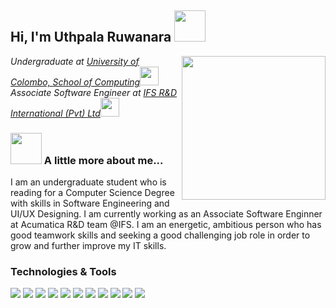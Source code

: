<h2> Hi, I'm Uthpala Ruwanara <img src="https://media.giphy.com/media/mGcNjsfWAjY5AEZNw6/giphy.gif" width="50"></h2>
<img align='right' src="https://camo.githubusercontent.com/62da68eb62b1e5f175f7d1f0191dd89a653d7908feb22d37d4a0ab07365d6791/68747470733a2f2f6d656469612e67697068792e636f6d2f6d656469612f4d3967624264396e6244724f5475314d71782f67697068792e676966" width="230">
<p><em>Undergraduate at <a href="https://ucsc.cmb.ac.lk/">University of Colombo, School of Computing</a><img src="https://media.giphy.com/media/fYSnHlufseco8Fh93Z/giphy.gif" width="30"></br>Associate Software Engineer at <a href="https://www.ifs.com/">IFS R&D International (Pvt) Ltd</a><img src="https://media.giphy.com/media/WUlplcMpOCEmTGBtBW/giphy.gif" width="30"> 
</em></p>

### <img src="https://media.giphy.com/media/VgCDAzcKvsR6OM0uWg/giphy.gif" width="50"> A little more about me...
I am an undergraduate student who is reading for a Computer Science Degree with skills in Software Engineering and UI/UX Designing. I am currently working as an Associate Software Enginner at Acumatica R&D team @IFS.
I am an energetic, ambitious person who has good teamwork skills and seeking a good challenging job role in order to grow and further improve my IT skills.

### Technologies  & Tools

![](https://img.shields.io/badge/OS-Windows-informational?style=flat&logo=windows&logoColor=0174CF&color=008B8B)
![](https://img.shields.io/badge/Editor-IntelliJ_IDEA-informational?style=flat&logo=intellij-idea&logoColor=000000&color=008B8B)
![](https://img.shields.io/badge/Code-Java-informational?style=flat&logo=java&logoColor=0069B4&color=008B8B)
![](https://img.shields.io/badge/Code-Cpp-informational?style=flat&logo=cplusplus&logoColor=6295CB&color=008B8B)
![](https://img.shields.io/badge/Code-JavaScript-informational?style=flat&logo=javascript&logoColor=EFD81D&color=008B8B)
![](https://img.shields.io/badge/Code-PHP-informational?style=flat&logo=php&logoColor=777BB3&color=008B8B)
![](https://img.shields.io/badge/Code-Nodejs-informational?style=flat&logo=node.js&logoColor=6EA55F&color=008B8B)
![](https://img.shields.io/badge/Code-React-informational?style=flat&logo=react&logoColor=5BCBE8&color=008B8B)
![](https://img.shields.io/badge/Code-Redux-informational?style=flat&logo=redux&logoColor=7248B6&color=008B8B)
![](https://img.shields.io/badge/Code-CSS-informational?style=flat&logo=css3&logoColor=254BDD&color=008B8B)
![](https://img.shields.io/badge/Shell-Powershell-informational?style=flat&logo=powershell&logoColor=1F77C7&color=008B8B)
